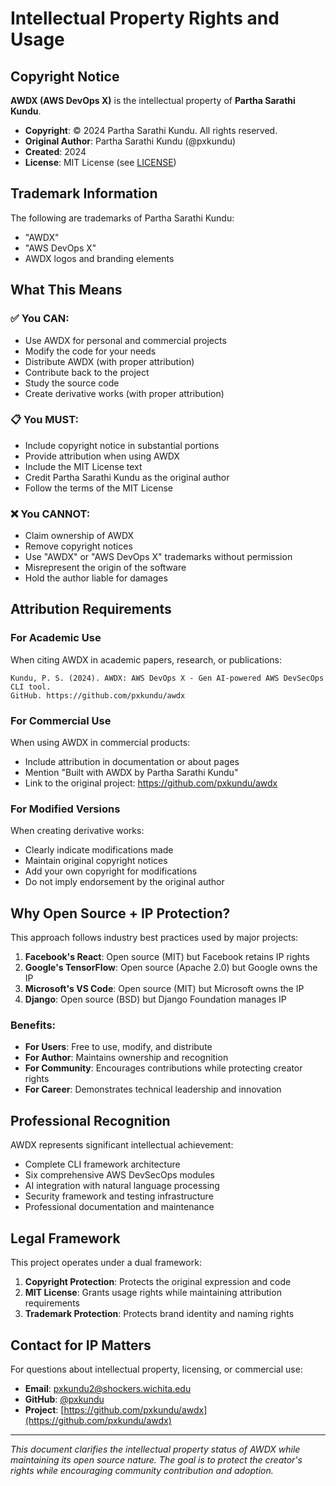 # Intellectual Property Rights and Usage

## Copyright Notice

**AWDX (AWS DevOps X)** is the intellectual property of **Partha Sarathi Kundu**.

- **Copyright**: © 2024 Partha Sarathi Kundu. All rights reserved.
- **Original Author**: Partha Sarathi Kundu (@pxkundu)
- **Created**: 2024
- **License**: MIT License (see [LICENSE](LICENSE))

## Trademark Information

The following are trademarks of Partha Sarathi Kundu:
- "AWDX"
- "AWS DevOps X"
- AWDX logos and branding elements

## What This Means

### ✅ You CAN:
- Use AWDX for personal and commercial projects
- Modify the code for your needs
- Distribute AWDX (with proper attribution)
- Contribute back to the project
- Study the source code
- Create derivative works (with proper attribution)

### 📋 You MUST:
- Include copyright notice in substantial portions
- Provide attribution when using AWDX
- Include the MIT License text
- Credit Partha Sarathi Kundu as the original author
- Follow the terms of the MIT License

### ❌ You CANNOT:
- Claim ownership of AWDX
- Remove copyright notices
- Use "AWDX" or "AWS DevOps X" trademarks without permission
- Misrepresent the origin of the software
- Hold the author liable for damages

## Attribution Requirements

### For Academic Use
When citing AWDX in academic papers, research, or publications:

```
Kundu, P. S. (2024). AWDX: AWS DevOps X - Gen AI-powered AWS DevSecOps CLI tool. 
GitHub. https://github.com/pxkundu/awdx
```

### For Commercial Use
When using AWDX in commercial products:
- Include attribution in documentation or about pages
- Mention "Built with AWDX by Partha Sarathi Kundu"
- Link to the original project: https://github.com/pxkundu/awdx

### For Modified Versions
When creating derivative works:
- Clearly indicate modifications made
- Maintain original copyright notices
- Add your own copyright for modifications
- Do not imply endorsement by the original author

## Why Open Source + IP Protection?

This approach follows industry best practices used by major projects:

1. **Facebook's React**: Open source (MIT) but Facebook retains IP rights
2. **Google's TensorFlow**: Open source (Apache 2.0) but Google owns the IP
3. **Microsoft's VS Code**: Open source (MIT) but Microsoft owns the IP
4. **Django**: Open source (BSD) but Django Foundation manages IP

### Benefits:
- **For Users**: Free to use, modify, and distribute
- **For Author**: Maintains ownership and recognition
- **For Community**: Encourages contributions while protecting creator rights
- **For Career**: Demonstrates technical leadership and innovation

## Professional Recognition

AWDX represents significant intellectual achievement:
- Complete CLI framework architecture
- Six comprehensive AWS DevSecOps modules
- AI integration with natural language processing
- Security framework and testing infrastructure
- Professional documentation and maintenance

## Legal Framework

This project operates under a dual framework:
1. **Copyright Protection**: Protects the original expression and code
2. **MIT License**: Grants usage rights while maintaining attribution requirements
3. **Trademark Protection**: Protects brand identity and naming rights

## Contact for IP Matters

For questions about intellectual property, licensing, or commercial use:
- **Email**: pxkundu2@shockers.wichita.edu
- **GitHub**: [@pxkundu](https://github.com/pxkundu)
- **Project**: [https://github.com/pxkundu/awdx](https://github.com/pxkundu/awdx)

---

*This document clarifies the intellectual property status of AWDX while maintaining its open source nature. The goal is to protect the creator's rights while encouraging community contribution and adoption.* 